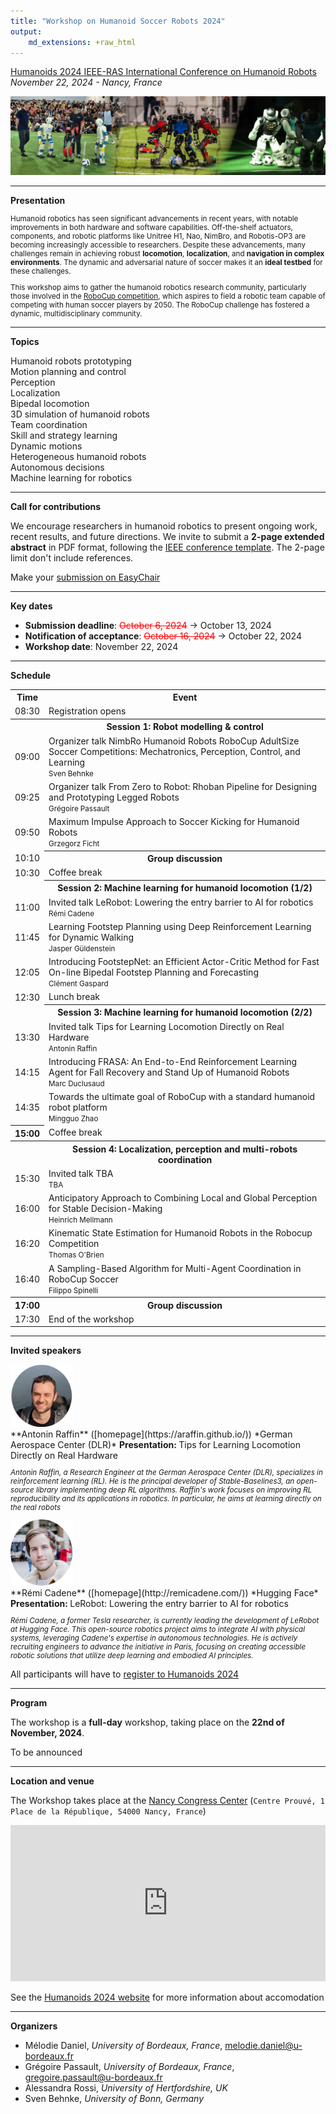 ```yaml
---
title: "Workshop on Humanoid Soccer Robots 2024"
output:
    md_extensions: +raw_html
---
```


<div class="text-center">

[Humanoids 2024 IEEE-RAS International Conference on Humanoid Robots](https://2024.ieee-humanoids.org/)  
*November 22, 2024 - Nancy, France*

<img src="imgs/header.jpg" style="max-height:200px; max-width:100%; aspect:1" />

</div>
<hr/>

**Presentation**

<small>

Humanoid robotics has seen significant advancements in recent years, with notable improvements in both hardware and software capabilities. Off-the-shelf actuators, components, and robotic platforms like Unitree H1, Nao, NimBro, and Robotis-OP3 are becoming increasingly accessible to researchers. Despite these advancements, many challenges remain in achieving robust **locomotion**, **localization**, and **navigation in complex environments**. The dynamic and adversarial nature of soccer makes it an **ideal testbed** for these challenges.

This workshop aims to gather the humanoid robotics research community, particularly those involved in the [RoboCup competition](https://www.robocup.org/), which aspires to field a robotic team capable of competing with human soccer players by 2050. The RoboCup challenge has fostered a dynamic, multidisciplinary community. 

</small>

<hr/>

**Topics**

<div class="row mb-3">
<div class="col-md-4 col-sm-6"><span class="badge text-bg-primary">Humanoid robots prototyping</span></div>
<div class="col-md-4 col-sm-6"><span class="badge text-bg-primary">Motion planning and control</span></div>
<div class="col-md-4 col-sm-6"><span class="badge text-bg-primary">Perception</span></div>
<div class="col-md-4 col-sm-6"><span class="badge text-bg-primary">Localization</span></div>
<div class="col-md-4 col-sm-6"><span class="badge text-bg-primary">Bipedal locomotion</span></div>
<div class="col-md-4 col-sm-6"><span class="badge text-bg-primary">3D simulation of humanoid robots</span></div>
<div class="col-md-4 col-sm-6"><span class="badge text-bg-primary">Team coordination</span></div>
<div class="col-md-4 col-sm-6"><span class="badge text-bg-primary">Skill and strategy learning</span></div>
<div class="col-md-4 col-sm-6"><span class="badge text-bg-primary">Dynamic motions</span></div>
<div class="col-md-4 col-sm-6"><span class="badge text-bg-primary">Heterogeneous humanoid robots</span></div>
<div class="col-md-4 col-sm-6"><span class="badge text-bg-primary">Autonomous decisions</span></div>
<div class="col-md-4 col-sm-6"><span class="badge text-bg-primary">Machine learning for robotics</span></div>
</div>

<hr/>

**Call for contributions**

We encourage researchers in humanoid robotics to present ongoing work, recent results, and future directions.
We invite to submit a **2-page extended abstract** in PDF format, following the [IEEE conference template](https://www.ieee.org/conferences/publishing/templates.html).
The 2-page limit don't include references.

<div class="alert alert-success">
<p>

Make your [submission on EasyChair](https://easychair.org/my/conference?conf=whsr2024)

</p>
</div>

<hr/>

**Key dates**


<ul>
<li><b>Submission deadline</b>: <s style="color:red">October 6, 2024</s> &rarr; October 13, 2024</li>
<li><b>Notification of acceptance</b>: <s style="color:red">October 16, 2024</s> &rarr; October 22, 2024</li>
<li><b>Workshop date</b>: November 22, 2024</li>
</ul>

<hr/>

**Schedule**

<div class="table-responsive">
<table class="table table-striped">
<tr>
<th>Time</th>
<th>Event</th>
</tr>

<tr class="opacity-50 bg-warning">
<td>08:30</td>
<td>Registration opens</td>
</tr>

<tr>
<th></th>
<th class="text-center">Session 1: Robot modelling &amp; control</th>
</tr>

<tr>
<td>09:00</td>
<td>
    <span class="badge badge-primary bg-primary">Organizer talk</span>
    NimbRo Humanoid Robots RoboCup AdultSize Soccer Competitions: Mechatronics, Perception, Control, and Learning
    <br/>
    <small>Sven Behnke</small> 
</td>
</tr>

<tr>
<td>09:25</td>
<td>
    <span class="badge badge-primary bg-primary">Organizer talk</span>
    From Zero to Robot: Rhoban Pipeline for Designing and Prototyping Legged Robots
    <br/>
    <small>Grégoire Passault</small> 
</td>
</tr>

<tr>
<td>09:50</td>
<td>
    Maximum Impulse Approach to Soccer Kicking for Humanoid Robots<br/>
    <small>Grzegorz Ficht</small> 
</td>
</tr>

<tr>
<td>10:10</td>
<th class="text-center">Group discussion</th>
</tr>

<tr class="opacity-50 bg-warning">
<td>10:30</td>
<td>
    Coffee break
</td>
</tr>

<tr>
<td></td>
<th class="text-center">Session 2: Machine learning for humanoid locomotion (1/2)</th>
</tr>

<tr>
<td>11:00</td>
<td>
    <span class="badge badge-primary bg-primary">Invited talk</span> LeRobot: Lowering the entry barrier to AI for robotics <br/>
    <small>Rémi Cadene</small>
</td>
</tr>

<tr>
<td>11:45</td>
<td>
    Learning Footstep Planning using Deep Reinforcement Learning for Dynamic Walking<br/>
    <small>Jasper Güldenstein</small>
</td>
</tr>

<tr>
<td>12:05</td>
<td>
    Introducing FootstepNet: an Efficient Actor-Critic Method for Fast On-line Bipedal Footstep Planning and Forecasting<br/>
    <small>Clément Gaspard</small>
</td>
</tr>

<tr class="opacity-50 bg-warning">
<td>12:30</td>
<td>
    Lunch break
</td>
</tr>

<tr>
<td></td>
<th class="text-center">Session 3: Machine learning for humanoid locomotion (2/2)</th>
</tr>

<tr>
<td>13:30</td>
<td>
    <span class="badge badge-primary bg-primary">Invited talk</span> Tips for Learning Locomotion Directly on Real Hardware <br/>
    <small>Antonin Raffin</small> 
</td>
</tr>

<tr>
<td>14:15</td>
<td>
    Introducing FRASA: An End-to-End Reinforcement Learning Agent for Fall Recovery and Stand Up of Humanoid Robots<br/>
    <small>Marc Duclusaud</small>
</td>
</tr>

<tr>
<td>14:35</td>
<td>
    Towards the ultimate goal of RoboCup with a standard humanoid robot platform<br/>
    <small>Mingguo Zhao</small>
</td>
</tr>


<tr class="opacity-50 bg-warning">
<th>15:00</th>
<td>
    Coffee break
</td>
</tr>

<tr>
<th></th>
<th class="text-center">Session 4: Localization, perception and multi-robots coordination</th>
</tr>

<tr>
<td>15:30</td>
<td>
    <span class="badge badge-primary bg-primary">Invited talk</span> TBA <br/>
    <small>TBA</small>
</td>
</tr>

<tr>
<td>16:00</td>
<td>
    Anticipatory Approach to Combining Local and Global Perception for Stable Decision-Making<br/>
    <small>Heinrich Mellmann</small>
</td>
</tr>

<tr>
<td>16:20</td>
<td>
    Kinematic State Estimation for Humanoid Robots in the Robocup Competition<br/>
    <small>Thomas O'Brien</small>
</td>
</tr>

<tr>
<td>16:40</td>
<td>
    A Sampling-Based Algorithm for Multi-Agent Coordination in RoboCup Soccer<br/>
    <small>Filippo Spinelli</small>
</td>
</tr>

<tr>
<th>17:00</th>
<th class="text-center">Group discussion</th>
</tr>

<tr class="bg-warning opacity-50">
<td>17:30</td>
<td>
    End of the workshop
</td>
</tr>

</table>
</div>

<hr/>

**Invited speakers**

<div class="row">

<div class="col-md-6">
<img style="width:100px" class="m-2 float-start" src="imgs/araffin.jpg" />
<div>
**Antonin Raffin** ([homepage](https://araffin.github.io/))  
*German Aerospace Center (DLR)*

<b>
Presentation:
</b>
Tips for Learning Locomotion Directly on Real Hardware

<small>

*Antonin Raffin, a Research Engineer at the German Aerospace Center (DLR), specializes in reinforcement learning (RL). He is the principal developer of Stable-Baselines3, an open-source library implementing deep RL algorithms. Raffin's work focuses on improving RL reproducibility and its applications in robotics. In particular, he aims at learning directly on the real robots*

</small>

</div>
</div>

<div class="col-md-6">
<img style="width:100px" class="m-2 float-start" src="imgs/rcadene.jpg" />
<div>
**Rémi Cadene** ([homepage](http://remicadene.com/))  
*Hugging Face*

<b>
Presentation:
</b>
LeRobot: Lowering the entry barrier to AI for robotics

<small>

*Rémi Cadene, a former Tesla researcher, is currently leading the development of LeRobot at Hugging Face. This open-source robotics project aims to integrate AI with physical systems, leveraging Cadene's expertise in autonomous technologies. He is actively recruiting engineers to advance the initiative in Paris, focusing on creating accessible robotic solutions that utilize deep learning and embodied AI principles.*

</small>

</div>
</div>

</div>

<div class="alert alert-info">
<p>

All participants will have to [register to Humanoids 2024](https://2024.ieee-humanoids.org/registration/)

</p>
</div>

<hr/>

**Program**

The workshop is a **full-day** workshop, taking place on the **22nd of November, 2024**.

<div class="alert alert-warning">
<p>

To be announced

</p>
</div>

<hr/>

**Location and venue**

The Workshop takes place at the [Nancy Congress Center](https://maps.app.goo.gl/PXe9GkALbdEsfzY87) (``Centre Prouvé, 1 Place de la République, 54000 Nancy, France``)

<iframe src="https://www.google.com/maps/embed?pb=!1m18!1m12!1m3!1d2633.925339760166!2d6.174914875532612!3d48.68779207130952!2m3!1f0!2f0!3f0!3m2!1i1024!2i768!4f13.1!3m3!1m2!1s0x4794987199096b25%3A0x3cbade60c4bb1899!2sNancy%20Congress%20Center%20-%20Centre%20Prouv%C3%A9!5e0!3m2!1sen!2sfr!4v1726838381067!5m2!1sen!2sfr" width="100%" height="250" style="border:0;" allowfullscreen="" loading="lazy" referrerpolicy="no-referrer-when-downgrade"></iframe>

See the [Humanoids 2024 website](https://2024.ieee-humanoids.org/event-center/accommodation/) for more information about accomodation

<hr/>

**Organizers**

* Mélodie Daniel, *University of Bordeaux, France*, [melodie.daniel@u-bordeaux.fr](mailto:melodie.daniel@u-bordeaux.fr)
* Grégoire Passault, *University of Bordeaux, France*, [gregoire.passault@u-bordeaux.fr](mailto:gregoire.passault@u-bordeaux.fr)
* Alessandra Rossi, *University of Hertfordshire, UK*
* Sven Behnke, *University of Bonn, Germany*